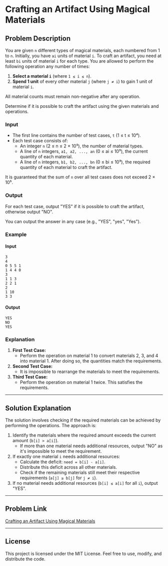 # Crafting an Artifact Using Magical Materials

## Problem Description

You are given `n` different types of magical materials, each numbered from 1 to `n`. Initially, you have `ai` units of material `i`. To craft an artifact, you need at least `bi` units of material `i` for each type. You are allowed to perform the following operation any number of times:

1. **Select a material `i`** (where `1 ≤ i ≤ n`).
2. **Spend 1 unit** of every other material `j` (where `j ≠ i`) to gain 1 unit of material `i`.

All material counts must remain non-negative after any operation.

Determine if it is possible to craft the artifact using the given materials and operations.

### Input
- The first line contains the number of test cases, `t` (1 ≤ t ≤ 10⁴).
- Each test case consists of:
  - An integer `n` (2 ≤ n ≤ 2 × 10⁵), the number of material types.
  - A line of `n` integers, `a1, a2, ..., an` (0 ≤ ai ≤ 10⁹), the current quantity of each material.
  - A line of `n` integers, `b1, b2, ..., bn` (0 ≤ bi ≤ 10⁹), the required quantity of each material to craft the artifact.

It is guaranteed that the sum of `n` over all test cases does not exceed 2 × 10⁵.

### Output
For each test case, output "YES" if it is possible to craft the artifact, otherwise output "NO".

You can output the answer in any case (e.g., "YES", "yes", "Yes").

### Example
#### Input
```
3
4
0 5 5 1
1 4 4 0
3
1 1 3
2 2 1
2
1 10
3 3
```

#### Output
```
YES
NO
YES
```

### Explanation
1. **First Test Case:**
   - Perform the operation on material 1 to convert materials 2, 3, and 4 into material 1. After doing so, the quantities match the requirements.
2. **Second Test Case:**
   - It is impossible to rearrange the materials to meet the requirements.
3. **Third Test Case:**
   - Perform the operation on material 1 twice. This satisfies the requirements.

---

## Solution Explanation

The solution involves checking if the required materials can be achieved by performing the operations. The approach is:

1. Identify the materials where the required amount exceeds the current amount (`b[i] > a[i]`).
   - If more than one material needs additional resources, output "NO" as it's impossible to meet the requirement.
2. If exactly one material `i` needs additional resources:
   - Calculate the deficit: `need = b[i] - a[i]`.
   - Distribute this deficit across all other materials.
   - Check if the remaining materials still meet their respective requirements (`a[j] ≥ b[j]` for `j ≠ i`).
3. If no material needs additional resources (`b[i] ≤ a[i]` for all `i`), output "YES".


---

## Problem Link
[Crafting an Artifact Using Magical Materials](https://codeforces.com/contest/2055/problem/B)

---

## License
This project is licensed under the MIT License. Feel free to use, modify, and distribute the code.
